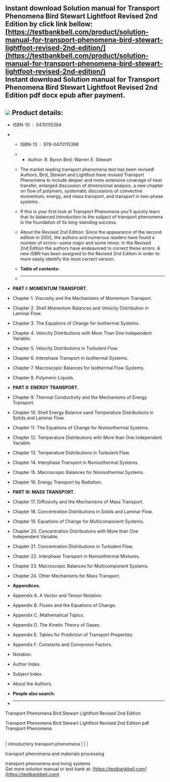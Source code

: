 Instant download **Solution manual for Transport Phenomena Bird Stewart Lightfoot Revised 2nd Edition** by click link bellow:  
[https://testbankbell.com/product/solution-manual-for-transport-phenomena-bird-stewart-lightfoot-revised-2nd-edition/](https://testbankbell.com/product/solution-manual-for-transport-phenomena-bird-stewart-lightfoot-revised-2nd-edition/)  
**Instant download Solution manual for Transport Phenomena Bird Stewart Lightfoot Revised 2nd Edition pdf docx epub after payment.**
------------------------------------------------------------------------------------------------------------------------------------


![](https://testbankbell.com/wp-content/uploads/2023/05/41gNhC7I92L._BO2204203200_PIsitb_sticker_arrow_clickTopRight35_76_AA300_SH20_OU01___11285.1400197571.1280.1280.jpg)
**Product details:**
--------------------


* ISBN-10 ‏ : ‎ 0470115394
* * ISBN-13 ‏ : ‎ 978-0470115398
  * * Author: R. Byron Bird; Warren E. Stewart
   
  * The market leading transport phenomena text has been revised! Authors, Bird, Stewart and Lightfoot have revised Transport Phenomena to include deeper and more extensive coverage of heat transfer, enlarged discussion of dimensional analysis, a new chapter on flow of polymers, systematic discussions of convective momentum, energy, and mass transport, and transport in two-phase systems.
 
  * If this is your first look at Transport Phenomena you'll quickly learn that its balanced introduction to the subject of transport phenomena is the foundation of its long-standing success.
 
  * About the Revised 2nd Edition: Since the appearance of the second edition in 2002, the authors and numerous readers have found a number of errors--some major and some minor. In the Revised 2nd Edition the authors have endeavored to correct these errors. A new ISBN has been assigned to the Revised 2nd Edition in order to more easily identify the most correct version.
  * **Table of contents:**
  * ----------------------
 
* **PART I: MOMENTUM TRANSPORT.**

* Chapter 1. Viscosity and the Mechanisms of Momentum Transport.

* Chapter 2. Shell Momentum Balances and Velocity Distribution in Laminar Flow.

* Chapter 3. The Equations of Change for Isothermal Systems.

* Chapter 4. Velocity Distributions with More Than One Independent Variable.

* Chapter 5. Velocity Distributions in Turbulent Flow.

* Chapter 6. Interphase Transport in Isothermal Systems.

* Chapter 7. Macroscopic Balances for Isothermal Flow Systems.

* Chapter 8. Polymeric Liquids.

* **PART II: ENERGY TRANSPORT.**

* Chapter 9. Thermal Conductivity and the Mechanisms of Energy Transport.

* Chapter 10. Shell Energy Balance sand Temperature Distributions in Solids and Laminar Flow.

* Chapter 11. The Equations of Change for Nonisothermal Systems.

* Chapter 12. Temperature Distributions with More than One Independent Variable.

* Chapter 13. Temperature Distributions in Turbulent Flow.

* Chapter 14. Interphase Transport in Nonisothermal Systems.

* Chapter 15. Macroscopic Balances for Nonisothermal Systems.

* Chapter 16. Energy Transport by Radiation.

* **PART III: MASS TRANSPORT.**

* Chapter 17. Diffusivity and the Mechanisms of Mass Transport.

* Chapter 18. Concentration Distributions in Solids and Laminar Flow.

* Chapter 19. Equations of Change for Multicomponent Systems.

* Chapter 20. Concentration Distributions with More than One Independent Variable.

* Chapter 21. Concentration Distributions in Turbulent Flow.

* Chapter 22. Interphase Transport in Nonisothermal Mixtures.

* Chapter 23. Macroscopic Balances for Multicomponent Systems.

* Chapter 24. Other Mechanisms for Mass Transport.

* **Appendices.**

* Appendix A. A Vector and Tensor Notation.

* Appendix B. Fluxes and the Equations of Change.

* Appendix C. Mathematical Topics.

* Appendix D. The Kinetic Theory of Gases.

* Appendix E. Tables for Prediction of Transport Properties.

* Appendix F. Constants and Conversion Factors.

* Notation.

* Author Index.

* Subject Index.

* About the Authors.
* **People also search:**
* -----------------------

Transport Phenomena Bird Stewart Lightfoot Revised 2nd Edition

Transport Phenomena Bird Stewart Lightfoot Revised 2nd Edition pdf
Transport Phenomena


|  |  |  |
| --- | --- | --- |
| 
introductory transport phenomena
 |  |  |


 transport phenomena and materials processing

 transport phenomena and living systems  
  Get more solution manual or test bank at: [https://testbankbell.com](https://testbankbell.com)
